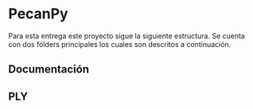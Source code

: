# PecanPy

Para esta entrega este proyecto sigue la siguiente estructura. Se cuenta con dos fólders 
principales los cuales son descritos a continuación.

## Documentación


## PLY